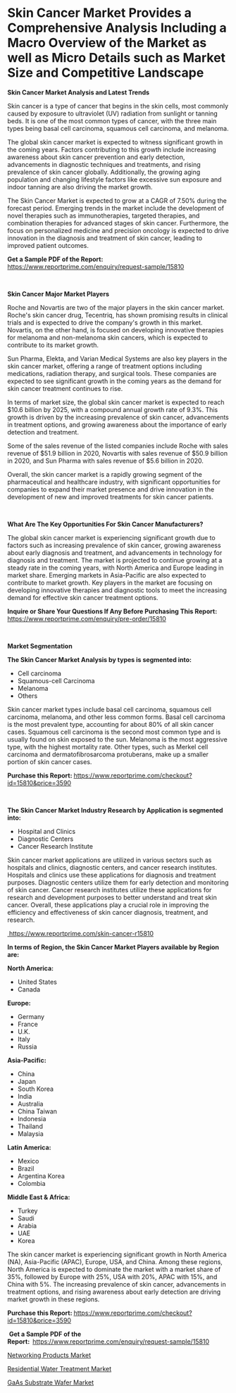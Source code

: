 <p><h1>Skin Cancer Market Provides a Comprehensive Analysis Including a Macro Overview of the Market as well as Micro Details such as Market Size and Competitive Landscape</h1></p><p><strong>Skin Cancer Market Analysis and Latest Trends</strong></p>
<p><p>Skin cancer is a type of cancer that begins in the skin cells, most commonly caused by exposure to ultraviolet (UV) radiation from sunlight or tanning beds. It is one of the most common types of cancer, with the three main types being basal cell carcinoma, squamous cell carcinoma, and melanoma.</p><p>The global skin cancer market is expected to witness significant growth in the coming years. Factors contributing to this growth include increasing awareness about skin cancer prevention and early detection, advancements in diagnostic techniques and treatments, and rising prevalence of skin cancer globally. Additionally, the growing aging population and changing lifestyle factors like excessive sun exposure and indoor tanning are also driving the market growth.</p><p>The Skin Cancer Market is expected to grow at a CAGR of 7.50% during the forecast period. Emerging trends in the market include the development of novel therapies such as immunotherapies, targeted therapies, and combination therapies for advanced stages of skin cancer. Furthermore, the focus on personalized medicine and precision oncology is expected to drive innovation in the diagnosis and treatment of skin cancer, leading to improved patient outcomes.</p></p>
<p><strong>Get a Sample PDF of the Report:&nbsp;</strong> <a href="https://www.reportprime.com/enquiry/request-sample/15810">https://www.reportprime.com/enquiry/request-sample/15810</a></p>
<p>&nbsp;</p>
<p><strong>Skin Cancer Major Market Players</strong></p>
<p><p>Roche and Novartis are two of the major players in the skin cancer market. Roche's skin cancer drug, Tecentriq, has shown promising results in clinical trials and is expected to drive the company's growth in this market. Novartis, on the other hand, is focused on developing innovative therapies for melanoma and non-melanoma skin cancers, which is expected to contribute to its market growth.</p><p>Sun Pharma, Elekta, and Varian Medical Systems are also key players in the skin cancer market, offering a range of treatment options including medications, radiation therapy, and surgical tools. These companies are expected to see significant growth in the coming years as the demand for skin cancer treatment continues to rise.</p><p>In terms of market size, the global skin cancer market is expected to reach $10.6 billion by 2025, with a compound annual growth rate of 9.3%. This growth is driven by the increasing prevalence of skin cancer, advancements in treatment options, and growing awareness about the importance of early detection and treatment.</p><p>Some of the sales revenue of the listed companies include Roche with sales revenue of $51.9 billion in 2020, Novartis with sales revenue of $50.9 billion in 2020, and Sun Pharma with sales revenue of $5.6 billion in 2020.</p><p>Overall, the skin cancer market is a rapidly growing segment of the pharmaceutical and healthcare industry, with significant opportunities for companies to expand their market presence and drive innovation in the development of new and improved treatments for skin cancer patients.</p></p>
<p>&nbsp;</p>
<p><strong>What Are The Key Opportunities For Skin Cancer Manufacturers?</strong></p>
<p><p>The global skin cancer market is experiencing significant growth due to factors such as increasing prevalence of skin cancer, growing awareness about early diagnosis and treatment, and advancements in technology for diagnosis and treatment. The market is projected to continue growing at a steady rate in the coming years, with North America and Europe leading in market share. Emerging markets in Asia-Pacific are also expected to contribute to market growth. Key players in the market are focusing on developing innovative therapies and diagnostic tools to meet the increasing demand for effective skin cancer treatment options.</p></p>
<p><strong>Inquire or Share Your Questions If Any Before Purchasing This Report:</strong> <a href="https://www.reportprime.com/enquiry/pre-order/15810">https://www.reportprime.com/enquiry/pre-order/15810</a></p>
<p>&nbsp;</p>
<p><strong>Market Segmentation</strong></p>
<p><strong>The Skin Cancer Market Analysis by types is segmented into:</strong></p>
<p><ul><li>Cell carcinoma</li><li>Squamous-cell Carcinoma</li><li>Melanoma</li><li>Others</li></ul></p>
<p><p>Skin cancer market types include basal cell carcinoma, squamous cell carcinoma, melanoma, and other less common forms. Basal cell carcinoma is the most prevalent type, accounting for about 80% of all skin cancer cases. Squamous cell carcinoma is the second most common type and is usually found on skin exposed to the sun. Melanoma is the most aggressive type, with the highest mortality rate. Other types, such as Merkel cell carcinoma and dermatofibrosarcoma protuberans, make up a smaller portion of skin cancer cases.</p></p>
<p><strong>Purchase this Report:&nbsp;</strong><a href="https://www.reportprime.com/checkout?id=15810&price=3590">https://www.reportprime.com/checkout?id=15810&price=3590</a></p>
<p>&nbsp;</p>
<p><strong>The Skin Cancer Market Industry Research by Application is segmented into:</strong></p>
<p><ul><li>Hospital and Clinics</li><li>Diagnostic Centers</li><li>Cancer Research Institute</li></ul></p>
<p><p>Skin cancer market applications are utilized in various sectors such as hospitals and clinics, diagnostic centers, and cancer research institutes. Hospitals and clinics use these applications for diagnosis and treatment purposes. Diagnostic centers utilize them for early detection and monitoring of skin cancer. Cancer research institutes utilize these applications for research and development purposes to better understand and treat skin cancer. Overall, these applications play a crucial role in improving the efficiency and effectiveness of skin cancer diagnosis, treatment, and research.</p></p>
<p><a href="https://www.reportprime.com/skin-cancer-r15810">&nbsp;https://www.reportprime.com/skin-cancer-r15810</a></p>
<p><strong>In terms of Region, the Skin Cancer Market Players available by Region are:</strong></p>
<p>
    <p> <strong> North America: </strong>
        <ul>
            <li>United States</li>
            <li>Canada</li>
        </ul>
        </p> 
    <p> <strong> Europe: </strong>
        <ul>
            <li>Germany</li>
            <li>France</li>
            <li>U.K.</li>
            <li>Italy</li>
            <li>Russia</li>
        </ul>
        </p> 
    <p> <strong> Asia-Pacific: </strong>
        <ul>
            <li>China</li>
            <li>Japan</li>
            <li>South Korea</li>
            <li>India</li>
            <li>Australia</li>
            <li>China Taiwan</li>
            <li>Indonesia</li>
            <li>Thailand</li>
            <li>Malaysia</li>
        </ul>
        </p> 
    <p> <strong> Latin America: </strong>
        <ul>
            <li>Mexico</li>
            <li>Brazil</li>
            <li>Argentina Korea</li>
            <li>Colombia</li>
        </ul>
        </p> 
    <p> <strong> Middle East & Africa: </strong>
        <ul>
            <li>Turkey</li>
            <li>Saudi</li>
            <li>Arabia</li>
            <li>UAE</li>
            <li>Korea</li>
        </ul>
    </p>
    </p>
<p><p>The skin cancer market is experiencing significant growth in North America (NA), Asia-Pacific (APAC), Europe, USA, and China. Among these regions, North America is expected to dominate the market with a market share of 35%, followed by Europe with 25%, USA with 20%, APAC with 15%, and China with 5%. The increasing prevalence of skin cancer, advancements in treatment options, and rising awareness about early detection are driving market growth in these regions.</p></p>
<p><strong>Purchase this Report: </strong><a href="https://www.reportprime.com/checkout?id=15810&price=3590">https://www.reportprime.com/checkout?id=15810&price=3590</a></p>
<p>&nbsp;<strong>Get a Sample PDF of the Report:&nbsp;&nbsp;</strong><a href="https://www.reportprime.com/enquiry/request-sample/15810">https://www.reportprime.com/enquiry/request-sample/15810</a></p>
<p><strong></strong></p>
<p><p><a href="https://github.com/edytherolanlouisejk1miz0wig/Market-Research-Report-List-2/blob/main/networking-products-market.md">Networking Products Market</a></p><p><a href="https://github.com/peachesmcdowel1/Market-Research-Report-List-2/blob/main/residential-water-treatment-market.md">Residential Water Treatment Market</a></p><p><a href="https://military-diascia-e68.notion.site/GaAs-Substrate-Wafer-Market-Report-Reveals-the-Latest-Trends-And-Growth-Opportunities-of-this-Market-83c80f0091a34424918420958c5cf70d">GaAs Substrate Wafer Market</a></p></p>
